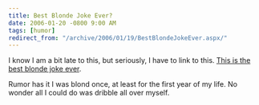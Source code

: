 ```yaml
---
title: Best Blonde Joke Ever?
date: 2006-01-20 -0800 9:00 AM
tags: [humor]
redirect_from: "/archive/2006/01/19/BestBlondeJokeEver.aspx/"
---
```


I know I am a bit late to this, but seriously, I have to link to this.
[This is the best blonde joke
ever](http://weblogs.asp.net/jgalloway/archive/2006/01/20/436045.aspx).

Rumor has it I was blond once, at least for the first year of my life.
No wonder all I could do was dribble all over myself.


